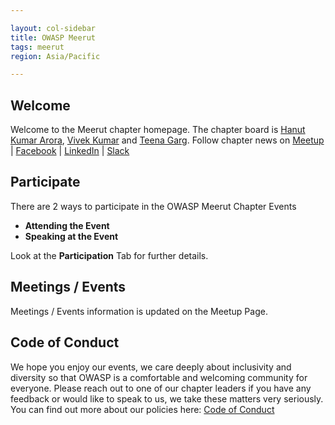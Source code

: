 ```yaml
---

layout: col-sidebar
title: OWASP Meerut
tags: meerut
region: Asia/Pacific

---
```


## Welcome
Welcome to the Meerut chapter homepage. The chapter board is [Hanut Kumar Arora](mailto:hanut.arora@owasp.org), [Vivek Kumar](mailto:vivek.kumar@owasp.org) and [Teena Garg](mailto:teena.garg@owasp.org).
Follow chapter news on [Meetup](https://www.meetup.com/OWASP-Meerut-Chapter/) | [Facebook](https://www.facebook.com/OWASPMeerut) | [LinkedIn](https://www.linkedin.com/groups/10441368/) | [Slack](https://owasp.slack.com/messages/CJNJRF327)

## Participate
There are 2 ways to participate in the OWASP Meerut Chapter Events
* **Attending the Event**
* **Speaking at the Event**

Look at the **Participation** Tab for further details.

## Meetings / Events
Meetings / Events information is updated on the Meetup Page.

## Code of Conduct
We hope you enjoy our events, we care deeply about inclusivity and diversity so that OWASP is a comfortable and welcoming community for everyone. Please reach out to one of our chapter leaders if you have any feedback or would like to speak to us, we take these matters very seriously. You can find out more about our policies here: [Code of Conduct](/www-policy/operational/code-of-conduct.html)